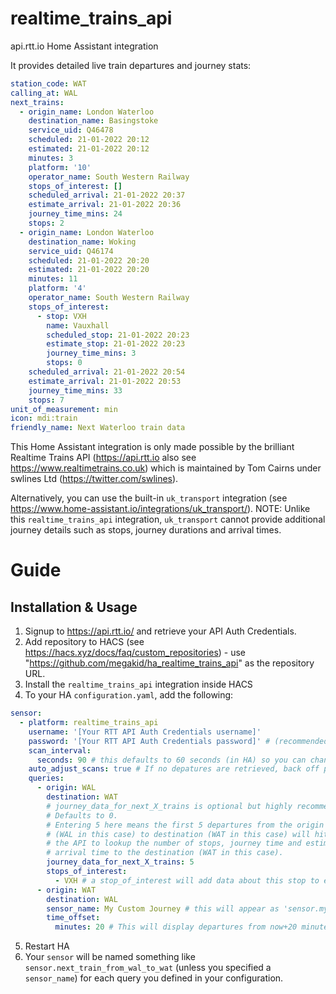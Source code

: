 # realtime_trains_api
api.rtt.io Home Assistant integration

It provides detailed live train departures and journey stats:

```yaml
station_code: WAT
calling_at: WAL
next_trains:
  - origin_name: London Waterloo
    destination_name: Basingstoke
    service_uid: Q46478
    scheduled: 21-01-2022 20:12
    estimated: 21-01-2022 20:12
    minutes: 3
    platform: '10'
    operator_name: South Western Railway
    stops_of_interest: []
    scheduled_arrival: 21-01-2022 20:37
    estimate_arrival: 21-01-2022 20:36
    journey_time_mins: 24
    stops: 2
  - origin_name: London Waterloo
    destination_name: Woking
    service_uid: Q46174
    scheduled: 21-01-2022 20:20
    estimated: 21-01-2022 20:20
    minutes: 11
    platform: '4'
    operator_name: South Western Railway
    stops_of_interest:
      - stop: VXH
        name: Vauxhall
        scheduled_stop: 21-01-2022 20:23
        estimate_stop: 21-01-2022 20:23
        journey_time_mins: 3
        stops: 0
    scheduled_arrival: 21-01-2022 20:54
    estimate_arrival: 21-01-2022 20:53
    journey_time_mins: 33
    stops: 7
unit_of_measurement: min
icon: mdi:train
friendly_name: Next Waterloo train data
```

This Home Assistant integration is only made possible by the brilliant Realtime Trains API (https://api.rtt.io also see https://www.realtimetrains.co.uk) which is maintained by Tom Cairns under swlines Ltd (https://twitter.com/swlines).

Alternatively, you can use the built-in `uk_transport` integration (see https://www.home-assistant.io/integrations/uk_transport/).  NOTE: Unlike this `realtime_trains_api` integration, `uk_transport` cannot provide additional journey details such as stops, journey durations and arrival times.

# Guide

## Installation & Usage

1. Signup to https://api.rtt.io/ and retrieve your API Auth Credentials.
2. Add repository to HACS (see https://hacs.xyz/docs/faq/custom_repositories) - use "https://github.com/megakid/ha_realtime_trains_api" as the repository URL.
3. Install the `realtime_trains_api` integration inside HACS
4. To your HA `configuration.yaml`, add the following:
```yaml
sensor:
  - platform: realtime_trains_api
    username: '[Your RTT API Auth Credentials username]'
    password: '[Your RTT API Auth Credentials password]' # (recommended to use '!secret my_rtt_password' and add to secrets.yaml)
    scan_interval:
      seconds: 90 # this defaults to 60 seconds (in HA) so you can change this.  Dont set it too frequent or you might get blocked for abuse of the RTT API.
    auto_adjust_scans: true # If no depatures are retrieved, back off polling interval to 30 mins (until there are some trains)
    queries:
      - origin: WAL
        destination: WAT
        # journey_data_for_next_X_trains is optional but highly recommended, 
        # Defaults to 0. 
        # Entering 5 here means the first 5 departures from the origin 
        # (WAL in this case) to destination (WAT in this case) will hit 
        # the API to lookup the number of stops, journey time and estimated
        # arrival time to the destination (WAT in this case).
        journey_data_for_next_X_trains: 5 
        stops_of_interest:
          - VXH # a stop_of_interest will add data about this stop to each train's data (only if journey_data is gathered for that journey).  Means you can add more context to the train journey (e.g. my commute can start at two stops for some trains, only one for others meaning it might change my choice of train if I can get on at VXH instead of WAT)
      - origin: WAT
        destination: WAL
        sensor_name: My Custom Journey # this will appear as 'sensor.my_custom_journey'
        time_offset:
          minutes: 20 # This will display departures from now+20 minutes - useful if the station is 20 minutes travel/walk away.
```
5. Restart HA
6. Your `sensor` will be named something like `sensor.next_train_from_wal_to_wat` (unless you specified a `sensor_name`) for each query you defined in your configuration.
